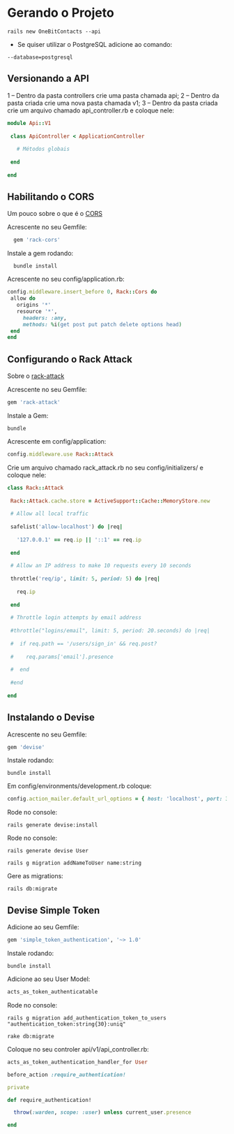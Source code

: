 # Gerando o Projeto

```console
rails new OneBitContacts --api
```

* Se quiser utilizar o PostgreSQL adicione ao comando:

```console
--database=postgresql
```

## Versionando a API

1 – Dentro da pasta controllers crie uma pasta chamada api;
2 – Dentro da pasta criada crie uma nova pasta chamada v1;
3 – Dentro da pasta criada crie um arquivo chamado api_controller.rb e coloque nele:

```rb
module Api::V1
 
 class ApiController < ApplicationController
 
   # Métodos globais
 
 end
 
end
```

## Habilitando o CORS

Um pouco sobre o que é o [CORS](https://www.treinaweb.com.br/blog/o-que-e-cors-e-como-resolver-os-principais-erros)

Acrescente no seu Gemfile:

```rb
  gem 'rack-cors'
```

Instale a gem rodando:

```console
  bundle install
```
Acrescente no seu config/application.rb:

```rb
config.middleware.insert_before 0, Rack::Cors do
 allow do
   origins '*'
   resource '*',
     headers: :any,
     methods: %i(get post put patch delete options head)
 end
end
```

## Configurando o Rack Attack

Sobre o [rack-attack](https://github.com/rack/rack-attack)

Acrescente no seu Gemfile:

```rb
gem 'rack-attack'
```

Instale a Gem:
```console
bundle
```

Acrescente em config/application:

```rb
config.middleware.use Rack::Attack
```

Crie um arquivo chamado rack_attack.rb no seu config/initializers/ e coloque nele:

```rb
class Rack::Attack
 
 Rack::Attack.cache.store = ActiveSupport::Cache::MemoryStore.new
 
 # Allow all local traffic
 
 safelist('allow-localhost') do |req|
 
   '127.0.0.1' == req.ip || '::1' == req.ip
 
 end
 
 # Allow an IP address to make 10 requests every 10 seconds
 
 throttle('req/ip', limit: 5, period: 5) do |req|
 
   req.ip
 
 end
 
 # Throttle login attempts by email address
 
 #throttle("logins/email", limit: 5, period: 20.seconds) do |req|
 
 #  if req.path == '/users/sign_in' && req.post?
 
 #    req.params['email'].presence
 
 #  end
 
 #end
 
end
```

## Instalando o Devise

Acrescente no seu Gemfile:

```rb
gem 'devise'
```
Instale rodando:

```console
bundle install
```

Em config/environments/development.rb coloque:

```rb
config.action_mailer.default_url_options = { host: 'localhost', port: 3000 }
```

Rode no console:

```console
rails generate devise:install
```

Rode no console:

```console
rails generate devise User
 
rails g migration addNameToUser name:string
```

Gere as migrations:

```console
rails db:migrate
```

## Devise Simple Token

Adicione ao seu Gemfile:

```rb
gem 'simple_token_authentication', '~> 1.0'
```

Instale rodando:

```console
bundle install
```

Adicione ao seu User Model:

```rb
acts_as_token_authenticatable
```

Rode no console:

```console
rails g migration add_authentication_token_to_users "authentication_token:string{30}:uniq"
 
rake db:migrate
```

Coloque no seu controler api/v1/api_controller.rb:

```rb
acts_as_token_authentication_handler_for User

before_action :require_authentication!

private

def require_authentication!

  throw(:warden, scope: :user) unless current_user.presence

end
```

